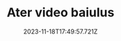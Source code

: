 ---
title: "Ater video baiulus"
date: 2023-11-18T17:49:57.721Z
permalink: "/ater-video-baiulus/"
---